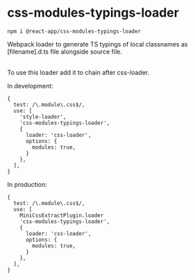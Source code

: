 # css-modules-typings-loader

```
npm i @react-app/css-modules-typings-loader
```

Webpack loader to generate TS typings of local classnames as [filename].d.ts file alongside source file.

<br />
To use this loader add it to chain after css-loader.

In development:

```
{
  test: /\.module\.css$/,
  use: [
    'style-loader',
    'css-modules-typings-loader',
    {
      loader: 'css-loader',
      options: {
        modules: true,
      }
    },
  ],
}
```

In production:

```
{
  test: /\.module\.css$/,
  use: [
    MiniCssExtractPlugin.loader
    'css-modules-typings-loader',
    {
      loader: 'css-loader',
      options: {
        modules: true,
      }
    },
  ],
}
```


